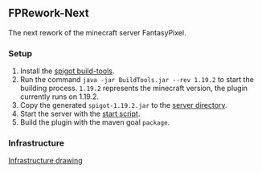 ## FPRework-Next

The next rework of the minecraft server FantasyPixel.

### Setup

1. Install the [spigot build-tools](https://hub.spigotmc.org/jenkins/job/BuildTools/lastSuccessfulBuild/artifact/target/BuildTools.jar).
2. Run the command ```java -jar BuildTools.jar --rev 1.19.2``` to start the building process.
   ```1.19.2``` represents the minecraft version, the plugin currently runs on 1.19.2.
3. Copy the generated ```spigot-1.19.2.jar``` to the [server directory](/server/).
4. Start the server with the [start script](/server/start.bat).
5. Build the plugin with the maven goal ```package```.

### Infrastructure

[Infrastructure drawing](https://app.eraser.io/workspace/i0w4LQC7ZDzmc5JVdRBQ?origin=share)
